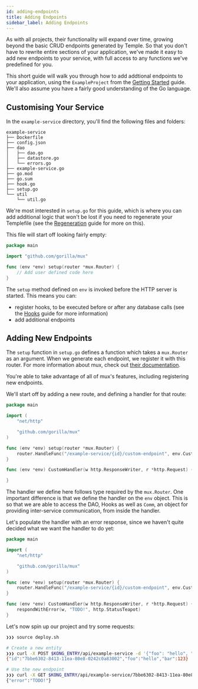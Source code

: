 ```yaml
---
id: adding-endpoints
title: Adding Endpoints
sidebar_label: Adding Endpoints
---
```


As with all projects, their functionality will expand over time, growing beyond the basic CRUD endpoints generated by Temple.
So that you don't have to rewrite entire sections of your application, we've made it easy to add new endpoints to your service, with full access to any functions we've predefined for you.

This short guide will walk you through how to add addtional endpoints to your application, using the `ExampleProject` from the [Getting Started](../getting-started) guide.
We'll also assume you have a fairly good understanding of the Go language.

## Customising Your Service
In the `example-service` directory, you'll find the following files and folders:

```
example-service
├── Dockerfile
├── config.json
├── dao
│   ├── dao.go
│   ├── datastore.go
│   └── errors.go
├── example-service.go
├── go.mod
├── go.sum
├── hook.go
├── setup.go
└── util
    └── util.go
```

We're most interested in `setup.go` for this guide, which is where you can add additional logic that won't be lost if you need to regenerate your Templefile (see the [Regeneration](regeneration) guide for more on this).

This file will start off looking fairly empty:

```go
package main

import "github.com/gorilla/mux"

func (env *env) setup(router *mux.Router) {
    // Add user defined code here
}
```

The `setup` method defined on `env` is invoked before the HTTP server is started.
This means you can:

- register hooks, to be executed before or after any database calls (see the [Hooks](hooks) guide for more information)
- add additional endpoints

## Adding New Endpoints
The `setup` function in `setup.go` defines a function which takes a `mux.Router` as an argument. 
When we generate each endpoint, we register it with this router.
For more information about mux, check out [their documentation](http://www.gorillatoolkit.org/pkg/mux).

You're able to take advantage of all of mux's features, including registering new endpoints.

We'll start off by adding a new route, and defining a handler for that route:

```go
package main

import (
	"net/http"

	"github.com/gorilla/mux"
)

func (env *env) setup(router *mux.Router) {
	router.HandleFunc("/example-service/{id}/custom-endpoint", env.CustomHandler).Methods(http.MethodGet)
}

func (env *env) CustomHandler(w http.ResponseWriter, r *http.Request) {

}
```

The handler we define here follows type required by the `mux.Router`.
One important difference is that we define the handler on the `env` object.
This is so that we are able to access the DAO, Hooks as well as `Comm`, an object for providing inter-service communication, from inside the handler.

Let's populate the handler with an error response, since we haven't quite decided what we want the handler to do yet:

```go {14}
package main

import (
	"net/http"

	"github.com/gorilla/mux"
)

func (env *env) setup(router *mux.Router) {
	router.HandleFunc("/example-service/{id}/custom-endpoint", env.CustomHandler).Methods(http.MethodGet)
}

func (env *env) CustomHandler(w http.ResponseWriter, r *http.Request) {
	respondWithError(w, "TODO!", http.StatusTeapot)
}
```

Let's now spin up our project and try some requests:


```bash
❯❯❯ source deploy.sh

# Create a new entity
❯❯❯ curl -X POST $KONG_ENTRY/api/example-service -d '{"foo": "hello", "bar": 123}'
{"id":"7bbe6302-8413-11ea-80e8-0242c0a83002","foo":"hello","bar":123}

# Use the new endpoint
❯❯❯ curl -X GET $KONG_ENTRY/api/example-service/7bbe6302-8413-11ea-80e8-0242c0a83002/custom-endpoint
{"error":"TODO!"}
```
